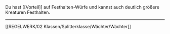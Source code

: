 Du hast [[Vorteil]] auf Festhalten-Würfe und kannst auch deutlich größere Kreaturen Festhalten.

---
[[REGELWERK/02 Klassen/Splitterklasse/Wächter/Wächter]]